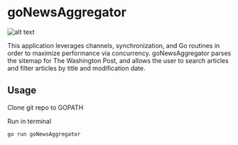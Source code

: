 # goNewsAggregator
![alt text](https://tinyurl.com/yyz9gvlo)

This application leverages channels, synchronization, and Go routines in order to maximize performance via concurrency. goNewsAggregator parses the sitemap for The Washington Post, and allows the user to search articles and filter articles by title and modification date. 

## Usage

Clone git repo to GOPATH

Run in terminal
```console
go run goNewsAggregator
```
